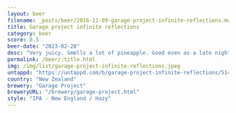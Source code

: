 ```yaml
---
layout: beer
filename: _posts/beer/2016-11-09-garage-project-infinite-reflections.md
title: Garage project infinite reflections
category: beer
score: 8.5
beer-date: "2023-02-28"
desc: "Very juicy. Smells a lot of pineapple. Good even as a late night beer"
permalink: /beer/:title.html
img: /img/list/garage-project-infinite-reflections.jpeg
untappd: "https://untappd.com/b/garage-project-infinite-reflections/5148251"
country: "New Zealand"
brewery: "Garage Project"
breweryURL: "/brewery/garage-project.html"
style: "IPA - New England / Hazy"
---
```

